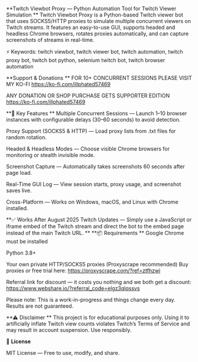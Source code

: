 **Twitch Viewbot Proxy — Python Automation Tool for Twitch Viewer Simulation
**
Twitch Viewbot Proxy is a Python-based Twitch viewer bot that uses SOCKS5/HTTP proxies to simulate multiple concurrent viewers on Twitch streams.
It features an easy-to-use GUI, supports headed and headless Chrome browsers, rotates proxies automatically, and can capture screenshots of streams in real-time.

⚡ Keywords: twitch viewbot, twitch viewer bot, twitch automation, twitch proxy bot, twitch bot python, selenium twitch bot, twitch browser automation

**Support & Donations
**
FOR 10+ CONCURRENT SESSIONS PLEASE VISIT MY KO-FI
https://ko-fi.com/illphated57469

ANY DONATION OR SHOP PURCHASE GETS SUPPORTER EDITION
https://ko-fi.com/illphated57469

**🚀 Key Features
**
Multiple Concurrent Sessions — Launch 1–10 browser instances with configurable delays (30–60 seconds) to avoid detection.

Proxy Support (SOCKS5 & HTTP) — Load proxy lists from .txt files for random rotation.

Headed & Headless Modes — Choose visible Chrome browsers for monitoring or stealth invisible mode.

Screenshot Capture — Automatically takes screenshots 60 seconds after page load.

Real-Time GUI Log — View session starts, proxy usage, and screenshot saves live.

Cross-Platform — Works on Windows, macOS, and Linux with Chrome installed.

**✅ Works After August 2025 Twitch Updates — Simply use a JavaScript or iframe embed of the Twitch stream and direct the bot to the embed page instead of the main Twitch URL.
**
**📦 Requirements
**
Google Chrome must be installed

Python 3.8+

Your own private HTTP/SOCKS5 proxies (Proxyscrape recommended)
Buy proxies or free trial here: https://proxyscrape.com/?ref=ztfhzwi

Referral link for discount — it costs you nothing and we both get a discount: https://www.webshare.io/?referral_code=elgz3qlqssvs

Please note: This is a work-in-progress and things change every day. Results are not guaranteed.

**⚠ Disclaimer
**
This project is for educational purposes only.
Using it to artificially inflate Twitch view counts violates Twitch’s Terms of Service and may result in account suspension. Use responsibly.

📜 **License**

MIT License — Free to use, modify, and share.
